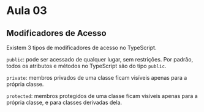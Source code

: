 # Aula 03

## Modificadores de Acesso

Existem 3 tipos de modificadores de acesso no TypeScript.

`public`: pode ser acessado de qualquer lugar, sem restrições. Por padrão, todos os atributos e métodos no TypeScript são do tipo `public`.

`private`: membros privados de uma classe ficam visíveis apenas para a própria classe.

`protected`: membros protegidos de uma classe ficam visíveis apenas para a própria classe, e para classes derivadas dela.


